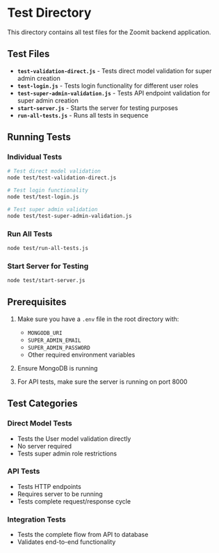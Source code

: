 # Test Directory

This directory contains all test files for the Zoomit backend application.

## Test Files

- **`test-validation-direct.js`** - Tests direct model validation for super admin creation
- **`test-login.js`** - Tests login functionality for different user roles
- **`test-super-admin-validation.js`** - Tests API endpoint validation for super admin creation
- **`start-server.js`** - Starts the server for testing purposes
- **`run-all-tests.js`** - Runs all tests in sequence

## Running Tests

### Individual Tests

```bash
# Test direct model validation
node test/test-validation-direct.js

# Test login functionality
node test/test-login.js

# Test super admin validation
node test/test-super-admin-validation.js
```

### Run All Tests

```bash
node test/run-all-tests.js
```

### Start Server for Testing

```bash
node test/start-server.js
```

## Prerequisites

1. Make sure you have a `.env` file in the root directory with:
   - `MONGODB_URI`
   - `SUPER_ADMIN_EMAIL`
   - `SUPER_ADMIN_PASSWORD`
   - Other required environment variables

2. Ensure MongoDB is running

3. For API tests, make sure the server is running on port 8000

## Test Categories

### Direct Model Tests

- Tests the User model validation directly
- No server required
- Tests super admin role restrictions

### API Tests

- Tests HTTP endpoints
- Requires server to be running
- Tests complete request/response cycle

### Integration Tests

- Tests the complete flow from API to database
- Validates end-to-end functionality
